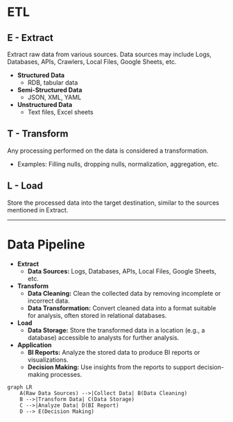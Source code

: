 # ETL

## E - Extract

Extract raw data from various sources. Data sources may include Logs, Databases, APIs, Crawlers, Local Files, Google Sheets, etc.

- **Structured Data**
    - RDB, tabular data
- **Semi-Structured Data**
    - JSON, XML, YAML
- **Unstructured Data**
    - Text files, Excel sheets

## T - Transform

Any processing performed on the data is considered a transformation.

- Examples: Filling nulls, dropping nulls, normalization, aggregation, etc.

## L - Load

Store the processed data into the target destination, similar to the sources mentioned in Extract.

---

# Data Pipeline

- **Extract**
    - **Data Sources:** Logs, Databases, APIs, Local Files, Google Sheets, etc.
- **Transform**
    - **Data Cleaning:** Clean the collected data by removing incomplete or incorrect data.
    - **Data Transformation:** Convert cleaned data into a format suitable for analysis, often stored in relational databases.
- **Load**
    - **Data Storage:** Store the transformed data in a location (e.g., a database) accessible to analysts for further analysis.
- **Application**
    - **BI Reports:** Analyze the stored data to produce BI reports or visualizations.
    - **Decision Making:** Use insights from the reports to support decision-making processes.

```mermaid
graph LR
    A(Raw Data Sources) -->|Collect Data| B(Data Cleaning)
    B -->|Transform Data| C(Data Storage)
    C -->|Analyze Data| D(BI Report)
    D --> E(Decision Making)
```
